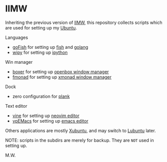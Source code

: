 # IIMW

Inheriting the previous version of [IIMW](https://code.google.com/p/iimw/), this repository collects scripts which are used for setting up my [Ubuntu](http://www.ubuntu.com/).

Languages
- [goFish](https://github.com/ubtc/goFish) for setting up [fish](http://fishshell.com/) and [golang](https://golang.org/)
- [wipy](https://github.com/ubtc/wipy) for setting up [ipython](http://ipython.org/)

Win manager
- [boxer](https://github.com/ubtc/boxer) for setting up [openbox window manager](http://openbox.org/wiki/Main_Page)
- [fmonad](https://github.com/ubtc/fmonad) for setting up [xmonad window manager](http://xmonad.org/)

Dock
- zero configuration for [plank](http://wiki.go-docky.com/index.php?title=Plank:Introduction)

Text editor
- [vine](https://github.com/ubtc/vine) for setting up [neovim editor](https://neovim.io/)
- [vpEMacs](https://github.com/ubtc/vpEmacs) for setting up [emacs editor](http://www.gnu.org/software/emacs/)

Others applications are mostly [Xubuntu](https://www.xubuntu.org), and may switch to [Lubuntu](http://lubuntu.net/) later.

NOTE: scripts in the subdirs are merely for backup. They are `NOT` used in setting up.

M.W.
